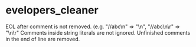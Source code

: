 # evelopers_cleaner

EOL after comment is not removed. (e.g. "//abc\n" => "\n", "//abc\n\r" => "\n\r"
Comments inside string literals are not ignored.
Unfinished comments in the end of line are removed.
